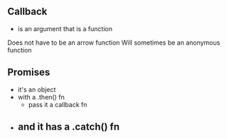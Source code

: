 ## Callback

- is an argument that is a function

Does not have to be an arrow function
Will sometimes be an anonymous function

## Promises

- it's an object
- with a .then() fn
    - pass it a callback fn
- and it has a .catch() fn
    - 